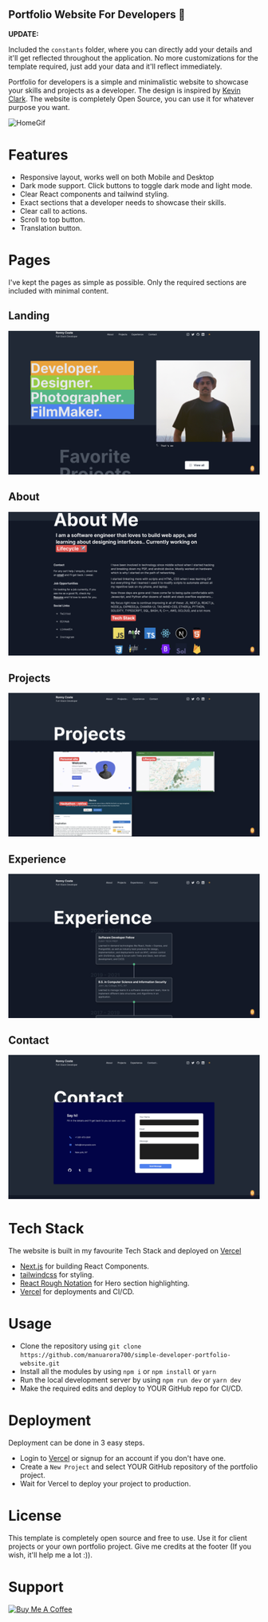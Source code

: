 ## Portfolio Website For Developers 💯

**UPDATE:**

 Included the `constants` folder, where you can directly add your details and it'll get reflected throughout the application. No more customizations for the template required, just add your data and it'll reflect immediately.

Portfolio for developers is a simple and minimalistic website to showcase your skills and projects as a developer. The design is inspired by [Kevin Clark](https://kevinclark.ca). The website is completely Open Source, you can use it for whatever purpose you want.

![HomeGif](https://github.com/manuarora700/simple-developer-portfolio-website/blob/main/demo-images/websitegif.gif)

# Features

- Responsive layout, works well on both Mobile and Desktop
- Dark mode support. Click buttons to toggle dark mode and light mode.
- Clear React components and tailwind styling.
- Exact sections that a developer needs to showcase their skills.
- Clear call to actions.
- Scroll to top button.
- Translation button.

# Pages

I've kept the pages as simple as possible. Only the required sections are included with minimal content.

## Landing

![Hompage](https://github.com/lertsoft/NEXTjs-personal/blob/main/demo-images/home.png)

## About

![Hompage](https://github.com/lertsoft/NEXTjs-personal/blob/main/demo-images/about.png)

## Projects

![Hompage](https://github.com/lertsoft/NEXTjs-personal/blob/main/demo-images/projects.png)

## Experience

![Hompage](https://github.com/lertsoft/NEXTjs-personal/blob/main/demo-images/experience.png)

## Contact

![Hompage](https://github.com/lertsoft/NEXTjs-personal/blob/main/demo-images/contact.png)

# Tech Stack

The website is built in my favourite Tech Stack and deployed on [Vercel](https://vercel.com)

- [Next.js](https://nextjs.org) for building React Components.
- [tailwindcss](https://tailwindcss.com) for styling.
- [React Rough Notation](https://roughnotation.com) for Hero section highlighting.
- [Vercel](https://vercel.com) for deployments and CI/CD.

# Usage

- Clone the repository using `git clone https://github.com/manuarora700/simple-developer-portfolio-website.git`
- Install all the modules by using `npm i` or `npm install` or `yarn`
- Run the local development server by using `npm run dev` or `yarn dev`
- Make the required edits and deploy to YOUR GitHub repo for CI/CD.

# Deployment

Deployment can be done in 3 easy steps.

- Login to [Vercel](https://vercel.com) or signup for an account if you don't have one.
- Create a `New Project` and select YOUR GitHub repository of the portfolio project.
- Wait for Vercel to deploy your project to production.

# License

This template is completely open source and free to use. Use it for client projects or your own portfolio project. Give me credits at the footer (If you wish, it'll help me a lot :)).

# Support

<a href="https://www.buymeacoffee.com/manuarora" target="_blank"><img src="https://cdn.buymeacoffee.com/buttons/default-orange.png" alt="Buy Me A Coffee" height="41" width="174"></a>
